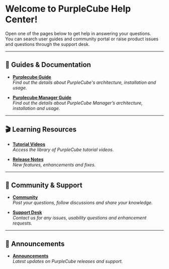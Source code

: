 # Welcome to PurpleCube Help Center!

Open one of the pages below to get help in answering your questions.  
You can search user guides and community portal or raise product issues and questions through the support desk.

---

## 📘 Guides & Documentation

- [**Purplecube Guide**](guide.md)  
  _Find out the details about PurpleCube's architecture, installation and usage._

- [**Purplecube Manager Guide**](manager-guide.md)  
  _Find out the details about PurpleCube Manager’s architecture, installation and usage._

---

## 🎬 Learning Resources

- [**Tutorial Videos**](tutorials.md)  
  _Access the library of PurpleCube tutorial videos._

- [**Release Notes**](https://support.purplecube.ai/docs/release-notes)  
  _New features, enhancements and fixes._

---

## 💬 Community & Support

- [**Community**](community.md)  
  _Post your questions, follow discussions and share your knowledge._

- [**Support Desk**](support.md)  
  _Contact us for any issues, usability questions and enhancement requests._

---

## 📣 Announcements

- [**Announcements**](announcements.md)  
  _Latest updates on PurpleCube releases and support._
